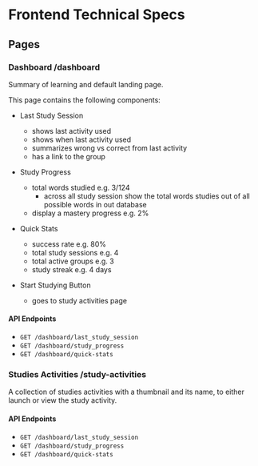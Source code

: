 # Frontend Technical Specs

## Pages

### Dashboard /dashboard
Summary of learning and default landing page.

This page contains the following components:
- Last Study Session
    - shows last activity used
    - shows when last activity used
    - summarizes wrong vs correct from last activity
    - has a link to the group

- Study Progress
    - total words studied e.g. 3/124
        - across all study session show the total words studies out of all possible words in out database
    - display a mastery progress e.g. 2%

- Quick Stats
    - success rate e.g. 80%
    - total study sessions e.g. 4
    - total active groups e.g. 3
    - study streak e.g. 4 days

- Start Studying Button
    - goes to study activities page

#### API Endpoints
- `GET /dashboard/last_study_session`
- `GET /dashboard/study_progress`
- `GET /dashboard/quick-stats`

### Studies Activities /study-activities
A collection of studies activities with a thumbnail and its name, to either launch or view the study activity.

#### API Endpoints
- `GET /dashboard/last_study_session`
- `GET /dashboard/study_progress`
- `GET /dashboard/quick-stats`